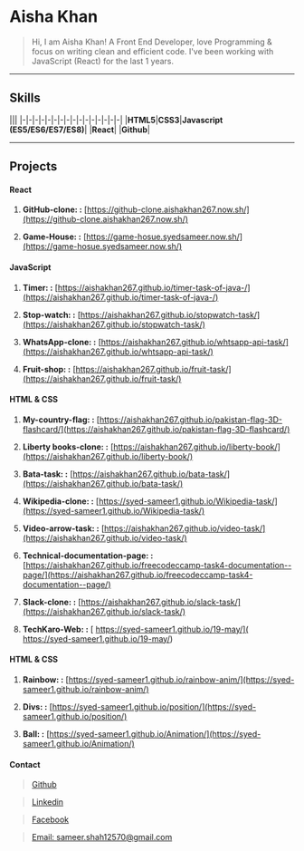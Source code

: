 # Aisha Khan

> Hi, I am Aisha Khan! A Front End Developer, love Programming & focus on writing clean and efficient code.
I've been working with JavaScript (React) for the last 1 years.

***

## Skills

|||
|-|-|-|-|-|-|-|-|-|-|-|-|-|-|-|-|
|**HTML5**|**CSS3**|**Javascript (ES5/ES6/ES7/ES8)**|
|**React**|
|**Github**|

***

## Projects

#### React

1. **GitHub-clone: :** [https://github-clone.aishakhan267.now.sh/](https://github-clone.aishakhan267.now.sh/)

1. **Game-House: :** [https://game-hosue.syedsameer.now.sh/](https://game-hosue.syedsameer.now.sh/)

#### JavaScript

1. **Timer: :** [https://aishakhan267.github.io/timer-task-of-java-/](https://aishakhan267.github.io/timer-task-of-java-/)

2. **Stop-watch: :** [https://aishakhan267.github.io/stopwatch-task/](https://aishakhan267.github.io/stopwatch-task/)

3. **WhatsApp-clone: :** [https://aishakhan267.github.io/whtsapp-api-task/](https://aishakhan267.github.io/whtsapp-api-task/)

4. **Fruit-shop: :** [https://aishakhan267.github.io/fruit-task/](https://aishakhan267.github.io/fruit-task/)

#### HTML & CSS

1. **My-country-flag: :** [https://aishakhan267.github.io/pakistan-flag-3D-flashcard/](https://aishakhan267.github.io/pakistan-flag-3D-flashcard/)

2. **Liberty books-clone: :** [https://aishakhan267.github.io/liberty-book/](https://aishakhan267.github.io/liberty-book/)

3. **Bata-task: :** [https://aishakhan267.github.io/bata-task/](https://aishakhan267.github.io/bata-task/)

4. **Wikipedia-clone: :** [https://syed-sameer1.github.io/Wikipedia-task/](https://syed-sameer1.github.io/Wikipedia-task/)

5. **Video-arrow-task: :** [https://aishakhan267.github.io/video-task/](https://aishakhan267.github.io/video-task/)

6. **Technical-documentation-page: :** [https://aishakhan267.github.io/freecodeccamp-task4-documentation--page/](https://aishakhan267.github.io/freecodeccamp-task4-documentation--page/)

7. **Slack-clone: :** [https://aishakhan267.github.io/slack-task/](https://aishakhan267.github.io/slack-task/)

8. **TechKaro-Web: :** [ https://syed-sameer1.github.io/19-may/]( https://syed-sameer1.github.io/19-may/)

#### HTML & CSS

1. **Rainbow: :** [https://syed-sameer1.github.io/rainbow-anim/](https://syed-sameer1.github.io/rainbow-anim/)

2. **Divs: :** [https://syed-sameer1.github.io/position/](https://syed-sameer1.github.io/position/)

3. **Ball: :** [https://syed-sameer1.github.io/Animation/](https://syed-sameer1.github.io/Animation/)


#### Contact

> [Github](https://github.com/syed-sameer1)

> [Linkedin](https://www.linkedin.com/in/smkamranqadri/)

> [Facebook](https://web.facebook.com/SyedSameer6605)

> [Email: sameer.shah12570@gmail.com](gmail:sameer.shah12570@gmail.com)

